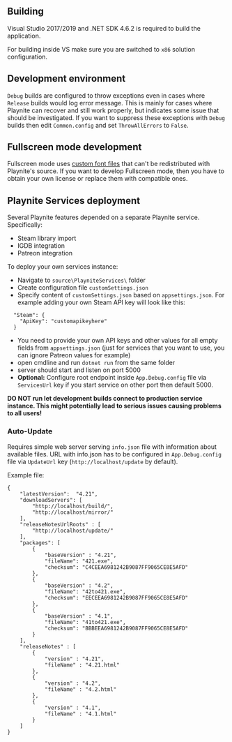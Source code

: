 ## Building

Visual Studio 2017/2019 and .NET SDK 4.6.2 is required to build the application.

For building inside VS make sure you are switched to `x86` solution configuration.

## Development environment

`Debug` builds are configured to throw exceptions even in cases where `Release` builds would log error message. This is mainly for cases where Playnite can recover and still work properly, but indicates some issue that should be investigated. If you want to suppress these exceptions with `Debug` builds then edit `Common.config` and set `ThrowAllErrors` to `False`.

## Fullscreen mode development
Fullscreen mode uses [custom font files](https://assetstore.unity.com/packages/2d/gui/icons/xbox-one-playstation-4-buttons-pack-77916) that can't be redistributed with Playnite's source. If you want to develop Fullscreen mode, then you have to obtain your own license or replace them with compatible ones.

## Playnite Services deployment
Several Playnite features depended on a separate Playnite service. Specifically:
* Steam library import
* IGDB integration
* Patreon integration

To deploy your own services instance:
* Navigate to `source\PlayniteServices\` folder
* Create configuration file `customSettings.json`
* Specify content of `customSettings.json` based on `appsettings.json`. For example adding your own Steam API key will look like this:
```
  "Steam": {
    "ApiKey": "customapikeyhere"
  }
```
* You need to provide your own API keys and other values for all empty fields from `appsettings.json` (just for services that you want to use, you can ignore Patreon values for example)
* open cmdline and run `dotnet run` from the same folder
* server should start and listen on port 5000
* **Optional:** Configure root endpoint inside `App.Debug.config` file via `ServicesUrl` key if you start service on other port then default 5000.

**DO NOT run let development builds connect to production service instance. This might potentially lead to serious issues causing problems to all users!**

### Auto-Update
Requires simple web server serving `info.json` file with information about available files. URL with info.json has to be configured in `App.Debug.config` file via `UpdateUrl` key (`http://localhost/update` by default).

Example file:
```
{
    "latestVersion":  "4.21",
    "downloadServers": [
        "http://localhost/build/",
        "http://localhost/mirror/"
    ],
    "releaseNotesUrlRoots" : [ 
        "http://localhost/update/"
    ],
    "packages": [
        {
            "baseVersion" : "4.21",
            "fileName": "421.exe",
            "checksum": "C4CEEA6981242B9087FF9065CE8E5AFD"
        },
        {
            "baseVersion" : "4.2",
            "fileName": "42to421.exe",
            "checksum": "EECEEA6981242B9087FF9065CE8E5AFD"
        },
        {
            "baseVersion" : "4.1",
            "fileName": "41to421.exe",
            "checksum": "BBBEEA6981242B9087FF9065CE8E5AFD"
        }
    ],
    "releaseNotes" : [
        {
            "version" : "4.21",
            "fileName" : "4.21.html"
        },
        {
            "version" : "4.2",
            "fileName" : "4.2.html"
        },
        {
            "version" : "4.1",
            "fileName" : "4.1.html"
        }
    ]
}
```